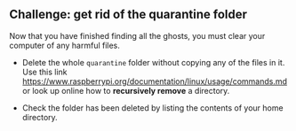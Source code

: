 ## Challenge: get rid of the quarantine folder

Now that you have finished finding all the ghosts, you must clear your computer of any harmful files.

+ Delete the whole `quarantine` folder without copying any of the files in it. Use this link https://www.raspberrypi.org/documentation/linux/usage/commands.md or look up online how to **recursively remove** a directory.

+ Check the folder has been deleted by listing the contents of your home directory.
